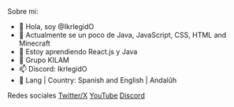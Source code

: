 Sobre mi:
- 👋 Hola, soy @IkrlegidO
- 👀 Actualmente se un poco de Java, JavaScript, CSS, HTML and Minecraft
- 🌱 Estoy aprendiendo React.js y Java
- 💞️ Grupo KILAM
- 📫 Discord: IkrlegidO
- 🚩 Lang | Country: Spanish and English | Andalûh

Redes sociales
[Twitter/X](https://x.com/@IkrlegidOYT)
[YouTube](https://youtube.com/@ProfesorIker)
[Discord](https://discord.gg/GaJuwpeRSQ)
